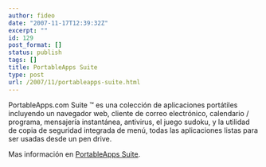 ```yaml
---
author: fideo
date: "2007-11-17T12:39:32Z"
excerpt: ""
id: 129
post_format: []
status: publish
tags: []
title: PortableApps Suite
type: post
url: /2007/11/portableapps-suite.html
---
```

PortableApps.com Suite ™ es una colección de aplicaciones portátiles incluyendo un navegador web, cliente de correo electrónico, calendario / programa, mensajería instantánea, antivirus, el juego sudoku, y la utilidad de copia de seguridad integrada de menú, todas las aplicaciones listas para ser usadas desde un pen drive.

Mas información en [PortableApps Suite](http://portableapps.com/suite).
